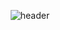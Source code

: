<div align="center">
  
  ![header](https://capsule-render.vercel.app/api?type=Waving&fontsize=60&fontcolor=bcbcbc&text=Welcome,Here!&animation=fadeIn&fontAlignY=55)
</div>
